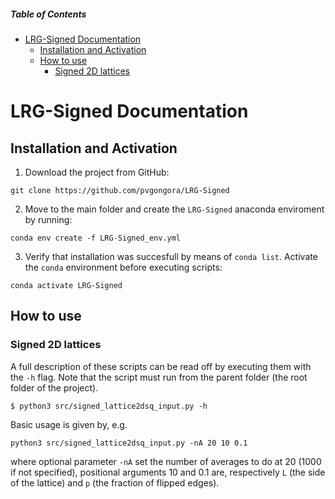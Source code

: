 ##### Table of Contents  

- [LRG-Signed Documentation](#lrg-signed-documentation)
  - [Installation and Activation](#installation-and-activation)
  - [How to use](#how-to-use)
    - [Signed 2D lattices](#signed-2d-lattices)


# LRG-Signed Documentation
## Installation and Activation
1. Download the project from GitHub:
```
git clone https://github.com/pvgongora/LRG-Signed
```
2. Move to the main folder and create the `LRG-Signed` anaconda enviroment by running:
```
conda env create -f LRG-Signed_env.yml
```
3. Verify that installation was succesfull by means of `conda list`. Activate the `conda` environment before executing scripts:
```
conda activate LRG-Signed
``` 
## How to use
### Signed 2D lattices
A full description of these scripts can be read off by executing them with the `-h` flag. Note that the script must run from the parent folder (the root folder of the project).
```
$ python3 src/signed_lattice2dsq_input.py -h
```
Basic usage is given by, e.g.
```
python3 src/signed_lattice2dsq_input.py -nA 20 10 0.1
```
where optional parameter `-nA` set the number of averages to do at 20 (1000 if not specified), positional arguments 10 and 0.1 are, respectively `L` (the side of the lattice) and `p` (the fraction of flipped edges). 